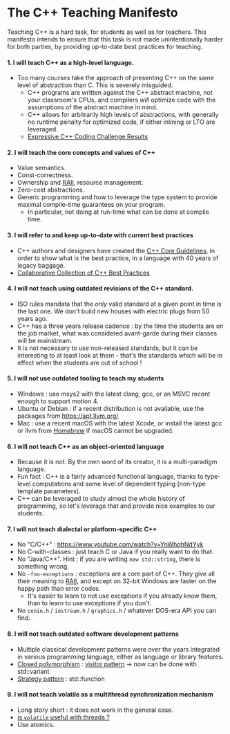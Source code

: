 # The C++ Teaching Manifesto

Teaching C++ is a hard task, for students as well as for teachers.
This manifesto intends to ensure that this task is not made unintentionally harder for both parties, 
by providing up-to-date best practices for teaching.


#### 1. I will teach C++ as a high-level language.
* Too many courses take the approach of presenting C++ on the same level of abstraction than C. This is severely misguided.
  * C++ programs are written against the C++ abstract machine, not your classroom's CPUs, and compilers *will* optimize code with the assumptions of the abstract machine in mind.
  * C++ allows for arbitrarily high levels of abstractions, with generally no runtime penalty for optimized code, if either inlining or LTO are leveraged.
  * [Expressive C++ Coding Challenge Results](https://www.bfilipek.com/2017/10/expressive-cpp17-results.html)

#### 2. I will teach the core concepts and values of C++
* Value semantics.
* Const-correctness.
* Ownership and [RAII][RAII], resource management.
* Zero-cost abstractions.
* Generic programming and how to leverage the type system to provide maximal compile-time guarantees on your program.
  * In particular, not doing at run-time what can be done at compile time.

#### 3. I will refer to and keep up-to-date with current best practices
* C++ authors and designers have created the [C++ Core Guidelines][cppcoreguidelines], in order to show what is the best practice, in a language with 40 years of legacy baggage.
* [Collaborative Collection of C++ Best Practices](https://github.com/lefticus/cppbestpractices)

#### 4. I will not teach using outdated revisions of the C++ standard.
* ISO rules mandata that the *only* valid standard at a given point in time is the last one. We don't build new houses with electric plugs from 50 years ago.
* C++ has a three years release cadence : by the time the students are on the job market, what was considered avant-garde during their classes will be mainstream.
* It is not necessary to use non-released standards, but it can be interesting to at least look at them - that's the standards which will be in effect when the students are out of school ! 

#### 5. I will not use outdated tooling to teach my students
* Windows : use msys2 with the latest clang, gcc, or an MSVC recent enough to support motion 4. 
* Ubuntu or Debian : if a recent distribution is not available, use the packages from https://apt.llvm.org/
* Mac : use a recent macOS with the latest Xcode, or install the latest gcc or llvm from [*Homebrew*][homebrew] if macOS cannot be upgraded.

#### 6. I will not teach C++ as an object-oriented language
* Because it is not. By the own word of its creator, it is a multi-paradigm language. 
* Fun fact : C++ is a fairly advanced functional language, thanks to type-level computations and some level of dependent typing (non-type template parameters).
* C++ can be leveraged to study almost the whole history of programming, so let's leverage that and provide nice examples to our students.

#### 7. I will not teach dialectal or platform-specific C++
* No "C/C++" : https://www.youtube.com/watch?v=YnWhqhNdYyk
* No C-with-classes : just teach C or Java if you really want to do that.
* No "Java/C++". Hint : if you are writing `new std::string`, there is something wrong.
* No `-fno-exceptions` : exceptions are a core part of C++. They give all their meaning to [RAII][RAII], and except on 32-bit Windows are faster on the happy path than error codes.
  * It's easier to learn to not use exceptions if you already know them, than to learn to use exceptions if you don't.
* No `conio.h` / `iostream.h` / `graphics.h` / whatever DOS-era API you can find.

#### 8. I will not teach outdated software development patterns
* Multiple classical development patterns were over the years integrated in various programming language, either as language or library features.
* [Closed polymorphism][open_closed_principle] : [visitor pattern][visitor_pattern] -> now can be done with std::variant
* [Strategy pattern][strategy] : std::function

#### 9. I will not teach volatile as a multithread synchronization mechanism
* Long story short : it does not work in the general case.
* [is `volatile` useful with threads ?](http://cxx.isvolatileusefulwiththreads.com/)
* Use atomics.

[cppcoreguidelines]: https://github.com/isocpp/CppCoreGuidelines
[homebrew]: https://brew.sh/
[open_closed_principle]: https://en.wikipedia.org/wiki/Open%E2%80%93closed_principle
[RAII]: https://en.wikipedia.org/wiki/Resource_acquisition_is_initialization
[strategy]: https://en.wikipedia.org/wiki/Strategy
[visitor_pattern]: https://en.wikipedia.org/wiki/Visitor_Pattern
